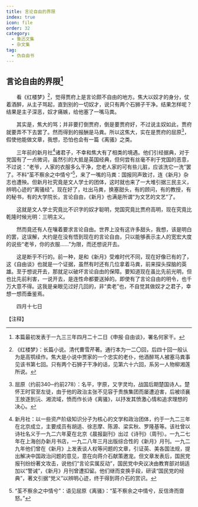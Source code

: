 ```yaml
---
title: 言论自由的界限
index: true
icon: file
order: 32
category:
  - 鲁迅文集
  - 杂文集
tag:  
  - 伪自由书
---
```


## 言论自由的界限[^①]

　　看《红楼梦》[^②]，觉得贾府上是言论颇不自由的地方。焦大以奴才的身分，仗着酒醉，从主子骂起，直到别的一切奴才，说只有两个石狮子干净。结果怎样呢？结果是主子深恶，奴才痛嫉，给他塞了一嘴马粪。

　　其实是，焦大的骂；并非要打倒贾府，倒是要贾府好，不过说主奴如此，贾府就要弄不下去罢了。然而得到的报酬是马粪。所以这焦大，实在是贾府的屈原[^③]，假使他能做文章，我想，恐怕也会有一篇《离骚》之类。

　　三年前的新月社[^④]诸君子，不幸和焦大有了相类的境遇。他们引经据典，对于党国有了一点微词，虽然引的大抵是英国经典，但何尝有丝毫不利于党国的恶意，不过说：“老爷，人家的衣服多么干净，您老人家的可有些儿脏，应该洗它一洗”罢了。不料“荃不察余之中情兮”[^⑤]，来了一嘴的马粪：国报同声致讨，连《新月》杂志也遭殃。但新月社究竟是文人学士的团体，这时就也来了一大堆引据三民主义，辨明心迹的“离骚经”。现在好了，吐出马粪，换塞甜头，有的顾问，有的教授，有的秘书，有的大学院长，言论自由，《新月》也满是所谓“为文艺的文艺”了。

　　这就是文人学士究竟比不识字的奴才聪明，党国究竟比贾府高明，现在究竟比乾隆时候光明：三明主义。

　　然而竟还有人在嚷着要求言论自由。世界上没有这许多甜头，我想，该是明白的罢，这误解，大约是在没有悟到现在的言论自由，只以能够表示主人的宽宏大度的说些“老爷，你的衣服……”为限，而还想说开去。

　　这是断乎不行的。前一种，是和《新月》受难时代不同，现在好像已有的了，这《自由谈》也就是一个证据，虽然有时还有几位拿着马粪，前来探头探脑的英雄。至于想说开去，那就足以破坏言论自由的保障。要知道现在虽比先前光明，但也比先前利害，一说开去，是连性命都要送掉的。即使有了言论自由的明令，也千万大意不得。这我是亲眼见过好几回的，非“卖老”也，不自觉其做奴才之君子，幸想一想而垂鉴焉。

　　四月十七日

【注释】

[^①]:本篇最初发表于一九三三年四月二十二日《申报·自由谈》，署名何家干。

[^②]:《红楼梦》：长篇小说。清代曹雪芹著。通行本为一二〇回，后四十回一般认为是高鹗续作。焦大是小说中贾家的一个忠实的老仆，他酒醉骂人被塞马粪事见该书第七回。只有两个石狮子干净的话，见第六十六回，系另一人物柳湘莲所说。

[^③]:屈原（约前340─约前278）：名平，字原，又字灵均，战国后期楚国诗人。楚怀王时官至左徒，由于他的政治主张不见容于贵族集团而屡遭迫害，后被顷襄王放逐到沅、湘流域，愤而作长诗《离骚》，以抒发其愤激心情和追求理想的决心。

[^④]:新月社：以一些资产阶级知识分子为核心的文学和政治团体，约于一九二三年在北京成立，主要成员有胡适、徐志摩、陈源、梁实秋、罗隆基等。该社曾以诗社名义于一九二六年夏在北京《晨报副刊》出过《诗刊》（周刊）。一九二七年在上海创办新月书店，一九二八年三月出版综合性的《新月》月刊。一九二九年他们曾在《新月》上发表谈人权等问题的文章，引证英、美各国法规，提出解决中国政治问题的意见，意在向蒋介石献策邀宠。但文章发表后，国民党报刊纷纷著文攻击，说他们“言论实属反动”，国民党中央议决由教育部对胡适加以“警诫”，《新月》月刊曾遭扣留。他们继而变换手段，研读“国民党的经典”，著文引据“党义”以辨明心迹，终于得到蒋介石的赏识。

[^⑤]:“荃不察余之中情兮”：语见屈原《离骚》：“荃不察余之中情兮，反信谗而齌怒。”
